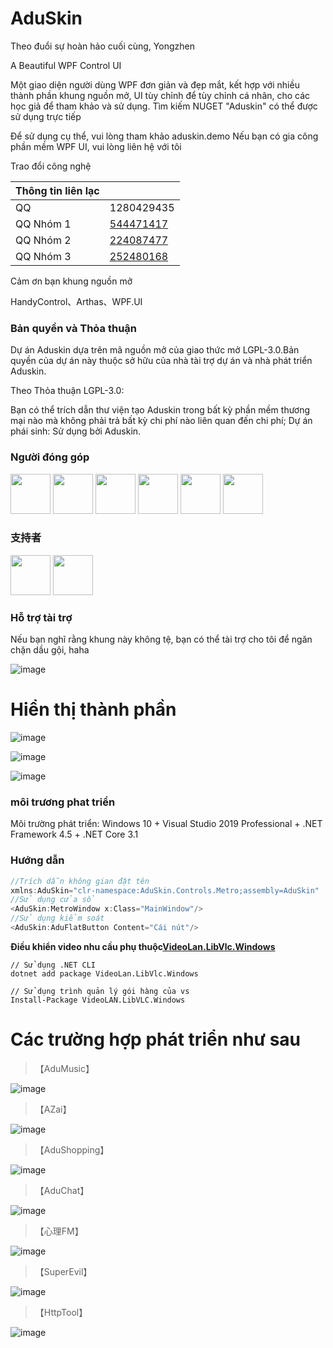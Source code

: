 # AduSkin
Theo đuổi sự hoàn hảo cuối cùng, Yongzhen

A Beautiful WPF Control UI

Một giao diện người dùng WPF đơn giản và đẹp mắt, kết hợp với nhiều thành phần khung nguồn mở, UI tùy chỉnh để tùy chỉnh cá nhân, cho các học giả để tham khảo và sử dụng.
Tìm kiếm NUGET "Aduskin" có thể được sử dụng trực tiếp

Để sử dụng cụ thể, vui lòng tham khảo aduskin.demo
Nếu bạn có gia công phần mềm WPF UI, vui lòng liên hệ với tôi

Trao đổi công nghệ

|Thông tin liên lạc||
|---|---
|QQ|1280429435
|QQ Nhóm 1|[544471417](https://jq.qq.com/?_wv=1027&k=5NBE1xa)
|QQ Nhóm 2|[224087477](https://jq.qq.com/?_wv=1027&k=58vo7dL)
|QQ Nhóm 3|[252480168](https://jq.qq.com/?_wv=1027&k=5fyhmof)

Cảm ơn bạn khung nguồn mở

HandyControl、Arthas、WPF.UI

### Bản quyền và Thỏa thuận

Dự án Aduskin dựa trên mã nguồn mở của giao thức mở LGPL-3.0.Bản quyền của dự án này thuộc sở hữu của nhà tài trợ dự án và nhà phát triển Aduskin.

Theo Thỏa thuận LGPL-3.0:

Bạn có thể trích dẫn thư viện tạo Aduskin trong bất kỳ phần mềm thương mại nào mà không phải trả bất kỳ chi phí nào liên quan đến chi phí; Dự án phái sinh: Sử dụng bởi Aduskin.

### Người đóng góp

<a href="https://github.com/aduskin" target="_blank"><img width="64px" src="https://avatars2.githubusercontent.com/u/33409777?s=460&u=536aecd59ce72fa64b09d2279821227bc6a721da&v=4"></a>
<a href="https://github.com/John0King" target="_blank"><img width="64px" src="https://avatars0.githubusercontent.com/u/13639146?s=460&u=b6e8111b1285c86efcf7576758e06d7518cc8601&v=4"></a>
<a href="https://github.com/guanguanchuangyu" target="_blank"><img width="64px" src="https://avatars0.githubusercontent.com/u/25916858?s=460&u=7eab6998abb6a32d8a87f2a453e5d382cfff97e4&v=4"></a>
<a href="https://github.com/dotnet9" target="_blank"><img width="64px" src="https://avatars2.githubusercontent.com/u/19390373?s=460&u=b0c81b21f8e3e54e6eea706c19ec85277968104d&v=4"></a>
<a href="https://github.com/NaBian" target="_blank"><img width="64px" src="https://avatars2.githubusercontent.com/u/17383395?s=460&u=a69534a99739df0346b14a3726437714e5c17a76&v=4"></a>
<a href="https://github.com/iexapl" target="_blank"><img width="64px" src="https://avatars.githubusercontent.com/u/1246117?v=4"></a>

### 支持者

<a href="https://github.com/Haku-Men" target="_blank"><img width="64px" src="https://avatars2.githubusercontent.com/u/13210002?s=460&u=ae17e9b33173d1e2af00bccfc76c6ce540b0cdbf&v=4"></a>
<a href="https://github.com/Curtain98" target="_blank"><img width="64px" src="https://avatars.githubusercontent.com/u/54660599?v=4"></a>

### Hỗ trợ tài trợ
Nếu bạn nghĩ rằng khung này không tệ, bạn có thể tài trợ cho tôi để ngăn chặn dầu gội, haha

![image](https://github.com/aduskin/AduSkin/blob/master/screenshot/other/zhifu.jpg)

# Hiển thị thành phần

![image](https://github.com/aduskin/AduSkin/blob/master/screenshot/Cover.jpg)

![image](https://github.com/aduskin/AduSkin/blob/master/screenshot/Cover%20(1).png)

![image](https://github.com/aduskin/AduSkin/blob/master/screenshot/Cover%20(3).png)

### môi trương phat triển

Môi trường phát triển: Windows 10 + Visual Studio 2019 Professional + .NET Framework 4.5 + .NET Core 3.1

### Hướng dẫn

```c
//Trích dẫn không gian đặt tên
xmlns:AduSkin="clr-namespace:AduSkin.Controls.Metro;assembly=AduSkin" 
//Sử dụng cửa sổ
<AduSkin:MetroWindow x:Class="MainWindow"/>
//Sử dụng kiểm soát
<AduSkin:AduFlatButton Content="Cái nút"/>

```


**Điều khiển video nhu cầu phụ thuộc[VideoLan.LibVlc.Windows](https://www.nuget.org/packages/VideoLAN.LibVLC.Windows/)**
```
// Sử dụng .NET CLI
dotnet add package VideoLan.LibVlc.Windows

// Sử dụng trình quản lý gói hàng của vs
Install-Package VideoLAN.LibVLC.Windows 
```

# Các trường hợp phát triển như sau

> 【AduMusic】

![image](https://github.com/aduskin/AduSkin/blob/master/screenshot/project/AduMusic.jpg)

> 【AZai】

![image](https://github.com/aduskin/AduSkin/blob/master/screenshot/project/azai.png)

> 【AduShopping】

![image](https://github.com/aduskin/AduSkin/blob/master/screenshot/project/AduShopping.gif)

> 【AduChat】

![image](https://github.com/aduskin/AduSkin/blob/master/screenshot/project/aduchat.gif)

> 【心理FM】

![image](https://github.com/aduskin/AduSkin/blob/master/screenshot/project/Shadow.png)

> 【SuperEvil】

![image](https://github.com/aduskin/AduSkin/blob/master/screenshot/project/SuperEvil.png)

> 【HttpTool】

![image](https://github.com/aduskin/HttpTool/blob/master/ScreenShot/cover.png)


